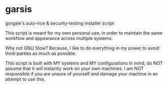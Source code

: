 # garsis
gorgale's auto-rice & security-testing installer script

This script is meant for my own personal use, in order to maintain the same workflow and appearance across multiple systems.

Why not GNU Stow? Because, I like to do everything in my power to avoid third-parties as much as possible.

This script is built with MY systems and MY configurations in mind, do NOT assume that it will instantly work on your own machines.
I am NOT responsible if you are unsure of yourself and damage your machine in an attempt to use this.
